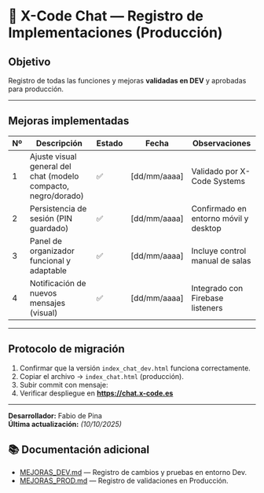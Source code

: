 # 🏁 X-Code Chat — Registro de Implementaciones (Producción)

##  Objetivo
Registro de todas las funciones y mejoras **validadas en DEV** y aprobadas para producción.

---

##  Mejoras implementadas

| Nº | Descripción | Estado | Fecha | Observaciones |
|----|--------------|---------|--------|----------------|
| 1 | Ajuste visual general del chat (modelo compacto, negro/dorado) | ✅ | [dd/mm/aaaa] | Validado por X-Code Systems |
| 2 | Persistencia de sesión (PIN guardado) | ✅ | [dd/mm/aaaa] | Confirmado en entorno móvil y desktop |
| 3 | Panel de organizador funcional y adaptable | ✅ | [dd/mm/aaaa] | Incluye control manual de salas |
| 4 | Notificación de nuevos mensajes (visual) | ✅ | [dd/mm/aaaa] | Integrado con Firebase listeners |

---

##  Protocolo de migración
1. Confirmar que la versión `index_chat_dev.html` funciona correctamente.  
2. Copiar el archivo → `index_chat.html` (producción).  
3. Subir commit con mensaje:  
4. Verificar despliegue en **https://chat.x-code.es**

---

 **Desarrollador:** Fabio de Pina  
 **Última actualización:** _(10/10/2025)_
 ## 📚 Documentación adicional
- [MEJORAS_DEV.md](./MEJORAS_DEV.md) — Registro de cambios y pruebas en entorno Dev.  
- [MEJORAS_PROD.md](./MEJORAS_PROD.md) — Registro de validaciones en Producción.

 

